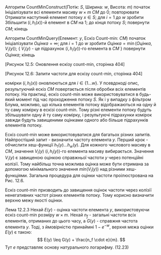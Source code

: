 Алгоритм CountMinConstruct(Потік: $S$, Ширина: $w$, Висота: $m$)
початок
    Ініціалізувати всі елементи масиву $w \times m$ $CM$ до 0;
    повторювати
        Отримати наступний елемент потоку $x \in S$;
        для $i = 1$ до $w$ зробити
            Збільшити $(i, h_i(x))$-й елемент в $CM$ на 1;
    до кінця потоку $S$;
    повернути $CM$;
кінець

Алгоритм CountMinQuery(Елемент: $y$, Ескіз Count-min: $CM$)
початок
    Ініціалізувати $Оцінка = \infty$;
    для $i = 1$ до $w$ зробити
        $Оцінка = \min(Оцінка, V_i(y))$;
    { $V_i(y)$ - це підрахунок $(i, h_i(y))$-го елемента в $CM$ }
    повернути $Оцінка$;
кінець

[Рисунок 12.5: Оновлення ескізу count-min, сторінка 404]

[Рисунок 12.6: Запити частоти для ескізу count-min, сторінка 404]

комірки $(i, h_i(x))$ оновлюються для $i \in \{1 \ldots w\}$. У псевдокоді опис, результуючий ескіз $CM$ повертається після обробки всіх елементів потоку. На практиці, ескіз count-min може використовуватися в будь-який момент під час проходження потоку $S$. Як і у випадку з фільтром Блума, можливо, що кілька елементів потоку відображаються на одну й ту саму комірку в ескізі count-min. Тому різні елементи потоку будуть збільшувати одну й ту саму комірку, і результуючі підрахунки комірок завжди будуть завищеними оцінками одного або більше підрахунків елементів потоку.

Ескіз count-min може використовуватися для багатьох різних запитів. Найпростіший запит - визначити частоту елемента $y$. Перший крок - обчислити хеш-функції $h_1(y) \ldots h_w(y)$. Для кожного числового масиву в $CM$, значення $V_i(y)$ $(i, h_i(y))$-го елемента масиву вибирається. Значення $V_i(y)$ є завищеною оцінкою справжньої частоти $y$ через потенційні колізії. Тому найбільш точна можлива оцінка може бути отримана за допомогою мінімального значення $min(V_i(y))$ над різними хеш-функціями. Загальна процедура для оцінки частоти проілюстрована на Рис. 12.6.

Ескіз count-min призводить до завищення оцінок частоти через колізії ненегативних частот різних елементів потоку. Тому корисно визначити верхню межу якості оцінки.

Лема 12.2.3 Нехай $E(y)$ - оцінка частоти елемента $y$, використовуючи ескіз count-min розміру $w \times m$. Нехай $n_f$ - загальні частоти всіх елементів, отриманих до цього часу, а $G(y)$ - справжня частота елемента $y$. Тоді, з ймовірністю принаймні $1 - e^{-w}$, верхня межа оцінки $E(y)$ є такою:
$$
E(y) \leq G(y) + \frac{n_f \cdot e}{m}.
$$
Тут $e$ представляє основу натурального логарифму. (12.23)